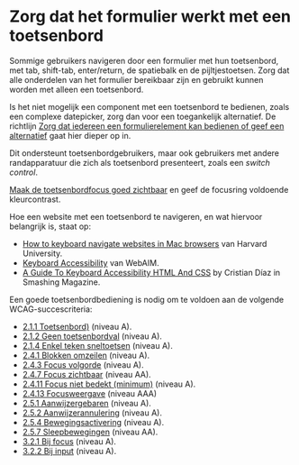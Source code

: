 <!-- @license CC0-1.0 -->

# Zorg dat het formulier werkt met een toetsenbord

Sommige gebruikers navigeren door een formulier met hun toetsenbord, met tab, shift-tab, enter/return, de spatiebalk en de pijltjestoetsen. Zorg dat alle onderdelen van het formulier bereikbaar zijn en gebruikt kunnen worden met alleen een toetsenbord.

Is het niet mogelijk een component met een toetsenbord te bedienen, zoals een complexe datepicker, zorg dan voor een toegankelijk alternatief. De richtlijn [Zorg dat iedereen een formulierelement kan bedienen of geef een alternatief](/richtlijnen/formulieren/wanneer-welk-form-element/iedereen-kan-invullen) gaat hier dieper op in.

Dit ondersteunt toetsenbordgebruikers, maar ook gebruikers met andere randapparatuur die zich als toetsenbord presenteert, zoals een _switch control_.

[Maak de toetsenbordfocus goed zichtbaar](/richtlijnen/formulieren/visueel-ontwerp/focus-goed-zichtbaar) en geef de focusring voldoende kleurcontrast.

Hoe een website met een toetsenbord te navigeren, en wat hiervoor belangrijk is, staat op:

- [<span lang="en">How to keyboard navigate websites in Mac browsers</span>](https://scholar.harvard.edu/ccwilcox/blog/how-keyboard-navigate-websites-mac-browsers) van Harvard University.
- [<span lang="en">Keyboard Accessibility</span>](https://webaim.org/techniques/keyboard/) van WebAIM.
- [<span lang="en">A Guide To Keyboard Accessibility HTML And CSS</span>](https://www.smashingmagazine.com/2022/11/guide-keyboard-accessibility-html-css-part1/) by Cristian Díaz in Smashing Magazine.

Een goede toetsenbordbediening is nodig om te voldoen aan de volgende WCAG-succescriteria:

- [2.1.1 Toetsenbord)](/wcag/2.1.1) (niveau A).
- [2.1.2 Geen toetsenbordval](/wcag/2.1.2) (niveau A).
- [2.1.4 Enkel teken sneltoetsen](/wcag/2.1.4) (niveau A).
- [2.4.1 Blokken omzeilen](/wcag/2.4.1) (niveau A).
- [2.4.3 Focus volgorde](/wcag/2.4.3) (niveau A).
- [2.4.7 Focus zichtbaar](/wcag/2.4.7) (niveau AA).
- [2.4.11 Focus niet bedekt (minimum)](/wcag/2.4.11) (niveau A).
- [2.4.13 Focusweergave](/wcag/2.4.13) (niveau AAA)
- [2.5.1 Aanwijzergebaren](/wcag/2.5.1) (niveau A).
- [2.5.2 Aanwijzerannulering](/wcag/2.5.2) (niveau A).
- [2.5.4 Bewegingsactivering](/wcag/2.5.4) (niveau A).
- [2.5.7 Sleepbewegingen](/wcag/2.5.7) (niveau AA).
- [3.2.1 Bij focus](/wcag/3.2.1) (niveau A).
- [3.2.2 Bij input](/wcag/3.2.2) (niveau A).
